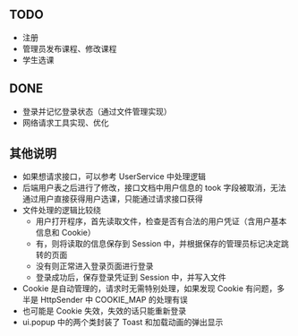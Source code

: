 
## TODO
+ 注册
+ 管理员发布课程、修改课程
+ 学生选课

## DONE
+ 登录并记忆登录状态（通过文件管理实现）
+ 网络请求工具实现、优化

## 其他说明
+ 如果想请求接口，可以参考 UserService 中处理逻辑
+ 后端用户表之后进行了修改，接口文档中用户信息的 took 字段被取消，无法通过用户直接获得用户选课，只能通过请求接口获得
+ 文件处理的逻辑比较绕
    + 用户打开程序，首先读取文件，检查是否有合法的用户凭证（含用户基本信息和 Cookie）
    + 有，则将读取的信息保存到 Session 中，并根据保存的管理员标记决定跳转的页面
    + 没有则正常进入登录页面进行登录
    + 登录成功后，保存登录凭证到 Session 中，并写入文件
+ Cookie 是自动管理的，请求时无需特别处理，如果发现 Cookie 有问题，多半是 HttpSender 中 COOKIE_MAP 的处理有误
+ 也可能是 Cookie 失效，失效的话只能重新登录
+ ui.popup 中的两个类封装了 Toast 和加载动画的弹出显示